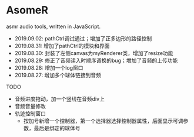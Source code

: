 # AsomeR
asmr audio tools, written in JavaScript.


- 2019.09.02: pathCtrl调试通过；增加了正多边形的路径控制
- 2019.08.31: 增加了pathCtrl的模块和界面
- 2019.08.30: 封装了左侧canvas为myRenderer类，增加了resize功能
- 2019.08.29: 修正了音频读入时顺序调换的bug；增加了音频的上传功能
- 2019.08.28: 增加一个log窗口
- 2019.08.27: 增加多个球体链接到音频

TODO
- 音频进度拖动，加一个竖线在音频div上
- 音频音量修改
- 轨迹控制窗口
  - 按加号新增一个控制器，第一个选择器选择控制器属性，后面显示可调参数，最后是绑定的球体号